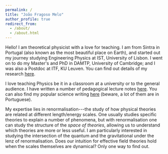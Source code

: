 ```yaml
---
permalink: /
title: "João Fragoso Melo"
author_profile: true
redirect_from: 
  - /about/
  - /about.html
---
```


Hello! I am theoretical physicist with a love for teaching. I am from Sintra in Portugal (also known as the most beautiful place on Earth), and started out my journey studying Engineering Physics at IST, University of Lisbon. I went on to do my Master's and PhD in DAMTP, University of Cambridge; and I was also a Postdoc at ITF, KU Leuven. You can find out details of my research [here](https://joaofmelo.github.io/publications). 

I love teaching Physics be it in a classroom at a university or to the general audience. I have written a number of pedagogical lecture notes [here](https://joaofmelo.github.io/lecture-notes). You can also find my popular science writing [here](https://joaofmelo.github.io/outreach) (beware, a lot of them are in Portuguese).

My expertise lies in renormalisation---the study of how physical theories are related at different length/energy scales. One usually studies specific theories to explain a number of phenomena, but with renormalisation one can study the structure of the *space of theories*, allowing us to understand which theories are more or less useful. I am particularly interested in studying the intersection of the quantum and the gravitational under the lenz of renormalisation. Does our intuition for effective field theories hold when the scales themselves are dynamical? Only one way to find out.
